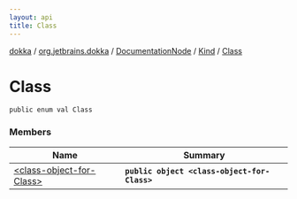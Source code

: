 ```yaml
---
layout: api
title: Class
---
```

[dokka](../../../../index.html) / [org.jetbrains.dokka](../../../index.html) / [DocumentationNode](../../index.html) / [Kind](../index.html) / [Class](index.html)


# Class



```
public enum val Class
```


### Members

| Name | Summary |
|------|---------|
|[&lt;class-object-for-Class&gt;](_class-object-for-Class_.html)|**`public object <class-object-for-Class>`**|
